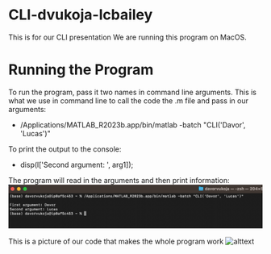 # CLI-dvukoja-lcbailey
This is for our CLI presentation
We are running this program on MacOS.

# Running the Program
To run the program, pass it two names in command line arguments. This is what we use in command line to call the code the .m file and pass in our arguments:
- /Applications/MATLAB_R2023b.app/bin/matlab -batch "CLI('Davor', 'Lucas')"

To print the output to the console:
- disp(l['Second argument: ', arg1]);

The program will read in the arguments and then print information:
![alttext](img.png)

This is a picture of our code that makes the whole program work
![alttext](Code.png)